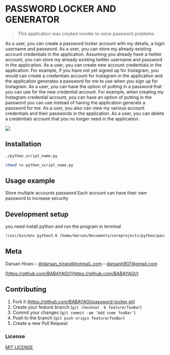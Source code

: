 # PASSWORD LOCKER AND GENERATOR


> This application was created inorder to solve password problems.


As a user, you can create a password locker account with my details, a login username and password.
As a user, you can store my already existing account credentials in the application. Assuming you already have a twitter account, you can store my already existing twitter username and password in the application.
As a user, you can create new account credentials in the application. For example, if you have not yet signed up for Instagram, you would can create a credentials account for Instagram in the application and the application generates a password for me to use when you sign up for Instagram.
As a user, you can have the option of putting in a password that you can use for the new credential account. For example, when creating my Instagram credential account, you can have an option of putting in the password you can use instead of having the application generate a password for me.
As a user, you also can view my various account credentials and their passwords in the application.
As a user, you can delete a credentials account that you no longer need in the application.

![](header.png)

## Installation


```sh
./python_script_name.py
```
```sh
chmod +x python_script_name.py
```
## Usage example

Store multiple accounts password
Each account can have their own password to increase security
## Development setup

you need install python and run the program in terminal

```sh
!/usr/bin/env python3.6 /home/darsan/Documents/coreprojects/python/passwordlocker/password-vault.py
```


## Meta

Darsan Hirani – [@darsan_hirani@hotmaiL.com](https://twitter.com/darsan_hirani) – darsanh907@gmail.com

[https://github.com/BABAYAGI/](https://github.com/BABAYAGI/)

## Contributing

1. Fork it (<https://github.com/BABAYAGI/password-locker.git>)
2. Create your feature branch (`git checkout -b feature/fooBar`)
3. Commit your changes (`git commit -am 'Add some fooBar'`)
4. Push to the branch (`git push origin feature/fooBar`)
5. Create a new Pull Request

<!-- Markdown link & img dfn's -->

[npm-downloads]: https://img.shields.io/npm/dm/datadog-metrics.svg?style=flat-square

[wiki]: https://github.com/yourname/yourproject/wiki

### License

[MIT LICENSE](LICENSE)